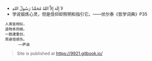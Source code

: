 - لاَ إِلَهَ إِلاَّ اللهُ مُحَمَّدٌ رَسُولُ اللهِ
- 学说锻炼心灵，但是信仰却照明和指引它。——伏尔泰《哲学词典》P35
```
人类皆相似，
造物本同根。
一肢遭重创，
周身倍感伤。
      ——萨迪
```

> Site is published at <https://9921.gitbook.io/>

